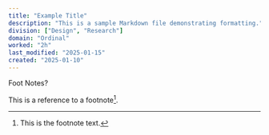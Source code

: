 ```yaml
---
title: "Example Title"
description: "This is a sample Markdown file demonstrating formatting."
division: ["Design", "Research"]
domain: "Ordinal"
worked: "2h"
last_modified: "2025-01-15"
created: "2025-01-10"
---
```


Foot Notes? 

This is a reference to a footnote[^1].

[^1]: This is the footnote text.
